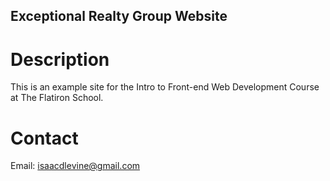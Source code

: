 Exceptional Realty Group Website
---

# Description

This is an example site for the Intro to Front-end Web Development Course at The Flatiron School.

# Contact

Email: isaacdlevine@gmail.com

